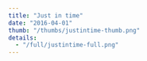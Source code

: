 ```yaml
---
title: "Just in time"
date: "2016-04-01"
thumb: "/thumbs/justintime-thumb.png"
details:
  - "/full/justintime-full.png"
---
```

